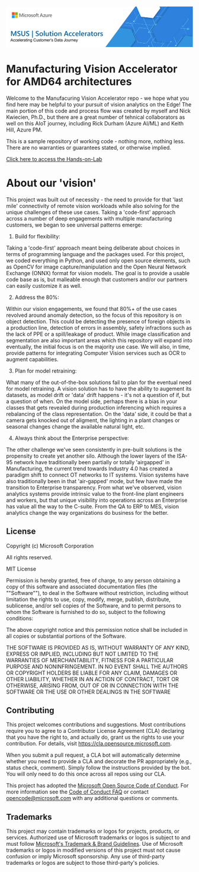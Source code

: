 ![MSUS Solution Accelerator](./images/MSUS%20Solution%20Accelerator%20Banner%20Two_981.png)

# Manufacturing Vision Accelerator for AMD64 architectures
Welcome to the Manufacuring Vision Accelerator repo - we hope what you find here may be helpful to your pursuit of vision analytics on the Edge! The main portion of this code and process flow was created by myself and Nick Kwiecien, Ph.D., but there are a great number of tehnical collaborators as well on this AIoT journey, including Rick Durham (Azure AI/ML) and Keith Hill, Azure PM.  

This is a sample repository of working code - nothing more, nothing less.  There are no warranties or guarantees stated, or otherwise implied.

[Click here to access the Hands-on-Lab](/Hands-on-Lab/Hands-on-Lab.md)

# About our 'vision' 

This project was built out of necessity - the need to provide for that 'last mile' connectivity of remote vision workloads while also solving for the unique challenges of these use cases.  Taking a 'code-first' approach across a number of deep engagements with multiple manufacturing customers, we began to see universal patterns emerge:

1. Build for flexibility: 
 
 Taking a 'code-first' approach meant being deliberate about choices in terms of programming language and the packages used.  For this project, we coded everything in Python, and used only open source elements, such as OpenCV for image capture/manipulation and the Open Neural Network Exchange (ONNX) format for vision models. The goal is to provide a usable code base as is, but malleable enough that customers and/or our partners can easily customize it as well.

2. Address the 80%:  

 Within our vision engagements, we found that 80%+ of the use cases revolved around anomaly detection, so the focus of this repository is on object detection.  This could be detecting the presence of foreign objects in a production line, detection of errors in assembly, safety infractions such as the lack of PPE or a spill/leakage of product.  While image classification and segmentation are also important areas which this repository will expand into eventually, the initial focus is on the majority use case.   We will also, in time, provide patterns for integrating Computer Vision services such as OCR to augment capabilities.

3. Plan for model retraining:

 What many of the out-of-the-box solutions fail to plan for the eventual need for model retraining.  A vision solution has to have the ability to augement its datasets, as model drift or 'data' drift happens - it's not a question of if, but a question of when.  On the model side, perhaps there is a bias in your classes that gets revealed during production inferencing which requires a rebalancing of the class representation.  On the 'data' side, it could be that a camera gets knocked out of aligment, the lighting in a plant changes or seasonal changes change the available natural light, etc.

4. Always think about the Enterprise perspective: 

 The other challenge we've seen consistently in pre-built solutions is the propensity to create yet another silo.  Although the lower layers of the ISA-95 network have traditionally been partially or totally 'airgapped' in Manufacturing, the current trend towards Industry 4.0 has created a paradigm shift to connect OT networks to IT systems.  Vision systems have also traditionally been in that 'air-gapped' mode, but few have made the transition to Enterprise transparency.  From what we've observed, vision analytics systems provide intrinsic value to the front-line plant engineers and workers, but that unique visibility into operations across an Enterprise has value all the way to the C-suite.  From the QA to ERP to MES, vision analytics change the way organizations do business for the better.

## License

Copyright (c) Microsoft Corporation

All rights reserved.

MIT License

Permission is hereby granted, free of charge, to any person obtaining a copy of this software and associated documentation files (the ""Software""), to deal in the Software without restriction, including without limitation the rights to use, copy, modify, merge, publish, distribute, sublicense, and/or sell copies of the Software, and to permit persons to whom the Software is furnished to do so, subject to the following conditions:

The above copyright notice and this permission notice shall be included in all copies or substantial portions of the Software.

THE SOFTWARE IS PROVIDED AS IS, WITHOUT WARRANTY OF ANY KIND, EXPRESS OR IMPLIED, INCLUDING BUT NOT LIMITED TO THE WARRANTIES OF MERCHANTABILITY, FITNESS FOR A PARTICULAR PURPOSE AND NONINFRINGEMENT. IN NO EVENT SHALL THE AUTHORS OR COPYRIGHT HOLDERS BE LIABLE FOR ANY CLAIM, DAMAGES OR OTHER LIABILITY, WHETHER IN AN ACTION OF CONTRACT, TORT OR OTHERWISE, ARISING FROM, OUT OF OR IN CONNECTION WITH THE SOFTWARE OR THE USE OR OTHER DEALINGS IN THE SOFTWARE

## Contributing

This project welcomes contributions and suggestions.  Most contributions require you to agree to a
Contributor License Agreement (CLA) declaring that you have the right to, and actually do, grant us
the rights to use your contribution. For details, visit https://cla.opensource.microsoft.com.

When you submit a pull request, a CLA bot will automatically determine whether you need to provide
a CLA and decorate the PR appropriately (e.g., status check, comment). Simply follow the instructions
provided by the bot. You will only need to do this once across all repos using our CLA.

This project has adopted the [Microsoft Open Source Code of Conduct](https://opensource.microsoft.com/codeofconduct/).
For more information see the [Code of Conduct FAQ](https://opensource.microsoft.com/codeofconduct/faq/) or
contact [opencode@microsoft.com](mailto:opencode@microsoft.com) with any additional questions or comments.

## Trademarks

This project may contain trademarks or logos for projects, products, or services. Authorized use of Microsoft 
trademarks or logos is subject to and must follow 
[Microsoft's Trademark & Brand Guidelines](https://www.microsoft.com/en-us/legal/intellectualproperty/trademarks/usage/general).
Use of Microsoft trademarks or logos in modified versions of this project must not cause confusion or imply Microsoft sponsorship.
Any use of third-party trademarks or logos are subject to those third-party's policies.
